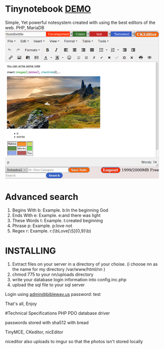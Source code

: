 # Tinynotebook [DEMO](http://tinynotebook.sourceforge.net/)
Simple, Yet powerful notesystem created with using the best editors of the web. PHP, MariaDB
![alt text](https://github.com/Symgi/Tinynotebook/raw/master/newnotesystem.png "Screenshot")

# Advanced search
1. Begins With 	b:    Example.    b:In the beginning God
2. Ends With 	e:    Example.    e:and there was light
3. These Words 	t:    Example.    t:created beginning
4. Phrase 	p:    Example.    p:love not
5. Regex 	r:    Example.    r:(\bLove[\S]{0,9}\b)

# INSTALLING
1. Extract files on your server in a directory of your choise. (i choose nn as the name for my directory /var/www/html/nn )
2. chmod 775 to your nn/uploads directory
3. write your database login information into config.inc.php
4. upload the sql file to your sql server

Login using admin@bibleway.us password: test

That's all, Enjoy


#Technical Specifications
PHP PDO database driver

passwords stored with sha512 with bread

TinyMCE, CKeditor, nicEditor

niceditor also uploads to imgur so that the photos isn't stored locally
